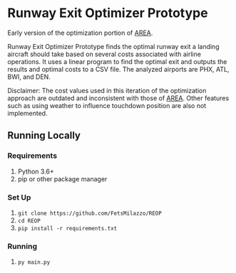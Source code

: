 # Runway Exit Optimizer Prototype

Early version of the optimization portion of [AREA](https://github.com/tejadaR/AREA).

Runway Exit Optimizer Prototype finds the optimal runway exit a landing aircraft should take based on several costs
associated with airline operations. It uses a linear program to find the optimal exit and outputs the results and
optimal costs to a CSV file. The analyzed airports are PHX, ATL, BWI, and DEN.

Disclaimer: The cost values used in this iteration of the optimization approach are outdated and inconsistent with
those of [AREA](https://github.com/tejadaR/AREA). Other features such as using weather to influence touchdown position
are also not implemented.

## Running Locally

### Requirements

1. Python 3.6+
2. pip or other package manager

### Set Up

1. `git clone https://github.com/FetsMilazzo/REOP`
2. `cd REOP`
3. `pip install -r requirements.txt`

### Running

1. `py main.py`
